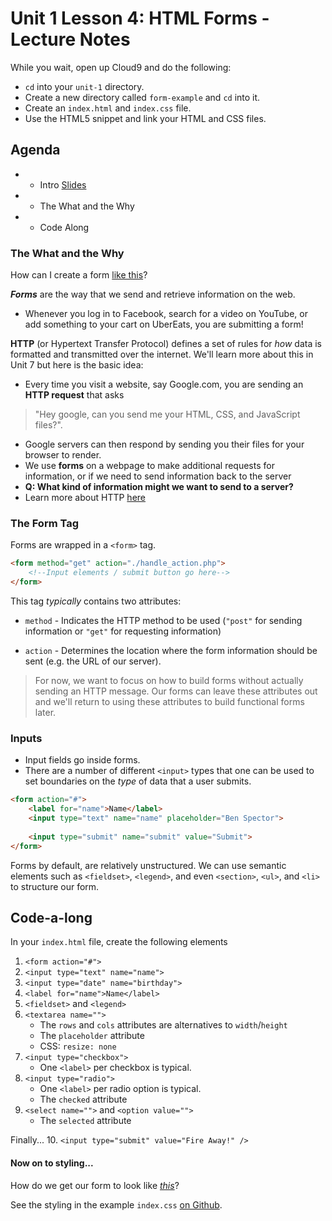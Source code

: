 # Unit 1 Lesson 4: HTML Forms - Lecture Notes

While you wait, open up Cloud9 and do the following:
* `cd` into your `unit-1` directory.
* Create a new directory called `form-example` and `cd` into it.
* Create an `index.html` and `index.css` file.
* Use the HTML5 snippet and link your HTML and CSS files.

## Agenda

* - Intro [Slides](https://docs.google.com/presentation/d/1KX60YVFUHTqYKFvhUzsdi8Bl0teuRh0wRqGtBomWMdI/edit#slide=id.g164868a7e6d_0_215)
* - The What and the Why
* - Code Along

### The What and the Why

How can I create a form [like this](https://codepen.io/freeCodeCamp/full/VPaoNP)?

**_Forms_** are the way that we send and retrieve information on the web.
* Whenever you log in to Facebook, search for a video on YouTube, or add something to your cart on UberEats, you are submitting a form!

**HTTP** (or Hypertext Transfer Protocol) defines a set of rules for _how_ data is formatted and transmitted over the internet. We'll learn more about this in Unit 7 but here is the basic idea:
* Every time you visit a website, say Google.com, you are sending an **HTTP request** that asks 
> "Hey google, can you send me your HTML, CSS, and JavaScript files?". 

* Google servers can then respond by sending you their files for your browser to render.
* We use **forms** on a webpage to make additional requests for information, or if we need to send information back to the server
* **Q: What kind of information might we want to send to a server?**
* Learn more about HTTP [here](https://www.youtube.com/watch?v=kBXQZMmiA4s)

### The Form Tag

Forms are wrapped in a `<form>` tag. 

```html
<form method="get" action="./handle_action.php">
    <!--Input elements / submit button go here-->
</form>
```

This tag _typically_ contains two attributes:
* `method` - Indicates the HTTP method to be used (`"post"` for sending information or `"get"` for requesting information)

* `action` - Determines the location where the form information should be sent (e.g. the URL of our server).
   
> For now, we want to focus on how to build forms without actually sending an HTTP message. Our forms can leave these attributes out and we'll return to using these attributes to build functional forms later. 

### Inputs

* Input fields go inside forms.
* There are a number of different `<input>` types that one can be used to set boundaries on the *type* of data that a user submits.


```html
<form action="#">
    <label for="name">Name</label>
    <input type="text" name="name" placeholder="Ben Spector">
    
    <input type="submit" name="submit" value="Submit">
</form>
```


Forms by default, are relatively unstructured. We can use semantic elements such as `<fieldset>`, `<legend>`, and even `<section>`, `<ul>`, and `<li>` to structure our form.

## Code-a-long

In your `index.html` file, create the following elements

1. `<form action="#">`
2. `<input type="text" name="name">`
3. `<input type="date" name="birthday">`
4. `<label for="name">Name</label>`
5. `<fieldset>` and `<legend>`
6. `<textarea name="">`
    * The `rows` and `cols` attributes are alternatives to `width`/`height`
    * The `placeholder` attribute
    * CSS: `resize: none`
7. `<input type="checkbox">`
    * One `<label>` per checkbox is typical.
8. `<input type="radio">`
    * One `<label>` per radio option is typical.
    * The `checked` attribute
9. `<select name="">` and `<option value="">`
    * The `selected` attribute 

Finally...
10. `<input type="submit" value="Fire Away!" />`

#### Now on to styling...
How do we get our form to look like [_this_](https://codepen.io/freeCodeCamp/full/VPaoNP)?

See the styling in the example `index.css` [on Github](https://github.com/The-Marcy-Lab-School/Fall-2022-Curriculum-BMC/blob/main/se-unit-1/lesson-4-forms/example/index.css).

